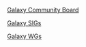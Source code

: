 <div class="alert alert-info float-right text-center trim-p">

[Galaxy Community Board](/community/governance/gcb/)

[Galaxy SIGs](/community/sig/)

[Galaxy WGs](/community/wg/)

</div>
